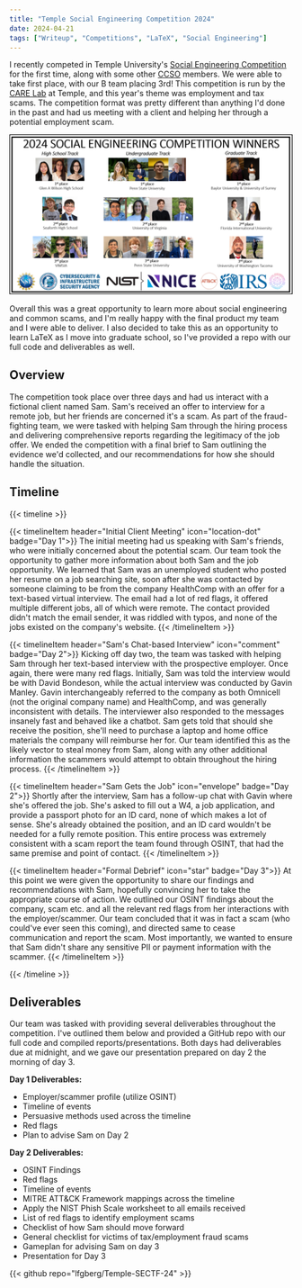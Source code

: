 ```yaml
---
title: "Temple Social Engineering Competition 2024"
date: 2024-04-21
tags: ["Writeup", "Competitions", "LaTeX", "Social Engineering"]
---
```


I recently competed in Temple University's [Social Engineering Competition](https://sites.temple.edu/socialengineering/) for the first time, along with some other [CCSO](https://psuccso.org) members. We were able to take first place, with our B team placing 3rd! This competition is run by the [CARE Lab](https://sites.temple.edu/care/) at Temple, and this year's theme was employment and tax scams. The competition format was pretty different than anything I'd done in the past and had us meeting with a client and helping her through a potential employment scam.

![2024 Winners](featured.png)

Overall this was a great opportunity to learn more about social engineering and common scams, and I'm really happy with the final product my team and I were able to deliver. I also decided to take this as an opportunity to learn LaTeX as I move into graduate school, so I've provided a repo with our full code and deliverables as well.

## Overview

The competition took place over three days and had us interact with a fictional client named Sam. Sam's received an offer to interview for a remote job, but her friends are concerned it's a scam. As part of the fraud-fighting team, we were tasked with helping Sam through the hiring process and delivering comprehensive reports regarding the legitimacy of the job offer. We ended the competition with a final brief to Sam outlining the evidence we'd collected, and our recommendations for how she should handle the situation.

## Timeline

{{< timeline >}}

{{< timelineItem header="Initial Client Meeting" icon="location-dot" badge="Day 1">}}
The initial meeting had us speaking with Sam's friends, who were initially concerned about the potential scam. Our team took the opportunity to gather more information about both Sam and the job opportunity. We learned that Sam was an unemployed student who posted her resume on a job searching site, soon after she was contacted by someone claiming to be from the company HealthComp with an offer for a text-based virtual interview. The email had a lot of red flags, it offered multiple different jobs, all of which were remote. The contact provided didn't match the email sender, it was riddled with typos, and none of the jobs existed on the company's website.
{{< /timelineItem >}}

{{< timelineItem header="Sam's Chat-based Interview" icon="comment" badge="Day 2">}}
Kicking off day two, the team was tasked with helping Sam through her text-based interview with the prospective employer. Once again, there were many red flags. Initially, Sam was told the interview would be with David Bondeson, while the actual interview was conducted by Gavin Manley. Gavin interchangeably referred to the company as both Omnicell (not the original company name) and HealthComp, and was generally inconsistent with details. The interviewer also responded to the messages insanely fast and behaved like a chatbot. Sam gets told that should she receive the position, she'll need to purchase a laptop and home office materials the company will reimburse her for. Our team identified this as the likely vector to steal money from Sam, along with any other additional information the scammers would attempt to obtain throughout the hiring process.
{{< /timelineItem >}}

{{< timelineItem header="Sam Gets the Job" icon="envelope" badge="Day 2">}}
Shortly after the interview, Sam has a follow-up chat with Gavin where she's offered the job. She's asked to fill out a W4, a job application, and provide a passport photo for an ID card, none of which makes a lot of sense. She's already obtained the position, and an ID card wouldn't be needed for a fully remote position. This entire process was extremely consistent with a scam report the team found through OSINT, that had the same premise and point of contact.
{{< /timelineItem >}}

{{< timelineItem header="Formal Debrief" icon="star" badge="Day 3">}}
At this point we were given the opportunity to share our findings and recommendations with Sam, hopefully convincing her to take the appropriate course of action. We outlined our OSINT findings about the company, scam etc. and all the relevant red flags from her interactions with the employer/scammer. Our team concluded that it was in fact a scam (who could've ever seen this coming), and directed same to cease communication and report the scam. Most importantly, we wanted to ensure that Sam didn't share any sensitive PII or payment information with the scammer.
{{< /timelineItem >}}

{{< /timeline >}}

## Deliverables

Our team was tasked with providing several deliverables throughout the competition. I've outlined them below and provided a GitHub repo with our full code and compiled reports/presentations. Both days had deliverables due at midnight, and we gave our presentation prepared on day 2 the morning of day 3.

**Day 1 Deliverables:**

* Employer/scammer profile (utilize OSINT)
* Timeline of events
* Persuasive methods used across the timeline
* Red flags
* Plan to advise Sam on Day 2

**Day 2 Deliverables:**

* OSINT Findings
* Red flags
* Timeline of events
* MITRE ATT&CK Framework mappings across the timeline
* Apply the NIST Phish Scale worksheet to all emails received
* List of red flags to identify employment scams
* Checklist of how Sam should move forward
* General checklist for victims of tax/employment fraud scams
* Gameplan for advising Sam on day 3
* Presentation for Day 3

{{< github repo="lfgberg/Temple-SECTF-24" >}}

